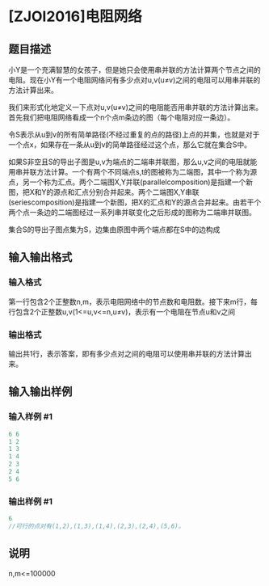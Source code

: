 # [ZJOI2016]电阻网络

## 题目描述

小Y是一个充满智慧的女孩子，但是她只会使用串并联的方法计算两个节点之间的电阻。现在小Y有一个电阻网络问有多少点对u,v(u≠v)之间的电阻可以用串并联的方法计算出来。

我们来形式化地定义一下点对u,v(u≠v)之间的电阻能否用串并联的方法计算出来。首先我们把电阻网络看成一个n个点m条边的图（每个电阻对应一条边）。

令S表示从u到v的所有简单路径(不经过重复的点的路径)上点的并集，也就是对于一个点x，如果存在一条从u到v的简单路径经过这个点，那么它就在集合S中。

如果S非空且S的导出子图是u,v为端点的二端串并联图，那么u,v之间的电阻就能用串并联方法计算。一个有两个不同端点s,t的图被称为二端图，其中一个称为源点，另一个称为汇点。两个二端图X,Y并联(parallelcomposition)是指建一个新图，把X和Y的源点和汇点分别合并起来。两个二端图X,Y串联(seriescomposition)是指建一个新图，把X的汇点和Y的源点合并起来。由若干个两个点一条边的二端图经过一系列串并联变化之后形成的图称为二端串并联图。

集合S的导出子图点集为S，边集由原图中两个端点都在S中的边构成

## 输入输出格式

### 输入格式

第一行包含2个正整数n,m，表示电阻网络中的节点数和电阻数。接下来m行，每行包含2个正整数u,v(1<=u,v<=n,u≠v)，表示有一个电阻在节点u和v之间

### 输出格式

输出共1行，表示答案，即有多少点对之间的电阻可以使用串并联的方法计算出来。

## 输入输出样例

### 输入样例 #1

```cpp
6 6
1 2
1 3
1 4
2 3
2 4
5 6
```


### 输出样例 #1

```cpp
6
//可行的点对有(1,2),(1,3),(1,4),(2,3),(2,4),(5,6)。
```


## 说明

n,m<=100000

